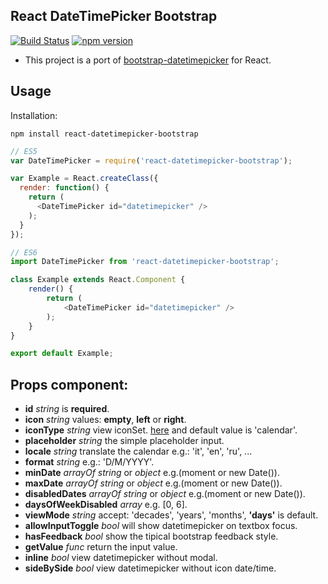 ## React DateTimePicker Bootstrap
[![Build Status](https://travis-ci.org/iMasterAle/react-datetimepicker-bootstrap.svg)](https://travis-ci.org/iMasterAle/react-datetimepicker-bootstrap) [![npm version](https://badge.fury.io/js/react-datetimepicker-bootstrap.svg)](https://badge.fury.io/js/react-datetimepicker-bootstrap)

- This project is a port of  [bootstrap-datetimepicker](https://eonasdan.github.io/bootstrap-datetimepicker/) for React.

## Usage
Installation:
```
npm install react-datetimepicker-bootstrap
```

```javascript
// ES5
var DateTimePicker = require('react-datetimepicker-bootstrap');

var Example = React.createClass({
  render: function() {
    return (
      <DateTimePicker id="datetimepicker" />
    );
  }
});

// ES6
import DateTimePicker from 'react-datetimepicker-bootstrap';

class Example extends React.Component {
    render() {
        return (
            <DateTimePicker id="datetimepicker" />
        );
    }
}

export default Example;
```

## Props component:
- __id__ _string_ is __required__.
- __icon__ _string_ values: __empty__, __left__ or __right__.
- __iconType__ _string_ view iconSet. [here](http://getbootstrap.com/components/#glyphicons) and default value is 'calendar'.
- __placeholder__ _string_ the simple placeholder input.
- __locale__ _string_ translate the calendar e.g.: 'it', 'en', 'ru', ...
- __format__ _string_ e.g.: 'D/M/YYYY'.
- __minDate__ _arrayOf_ _string_ or _object_ e.g.(moment or new Date()).
- __maxDate__ _arrayOf_ _string_ or _object_ e.g.(moment or new Date()).
- __disabledDates__ _arrayOf_ _string_ or _object_ e.g.(moment or new Date()).
- __daysOfWeekDisabled__ _array_ e.g. [0, 6].
- __viewMode__ _string_ accept: 'decades', 'years', 'months', __'days'__ is default.
- __allowInputToggle__ _bool_ will show datetimepicker on textbox focus.
- __hasFeedback__ _bool_ show the tipical bootstrap feedback style.
- __getValue__ _func_ return the input value.
- __inline__ _bool_ view datetimepicker without modal.
- __sideBySide__ _bool_ view datetimepicker without icon date/time.
